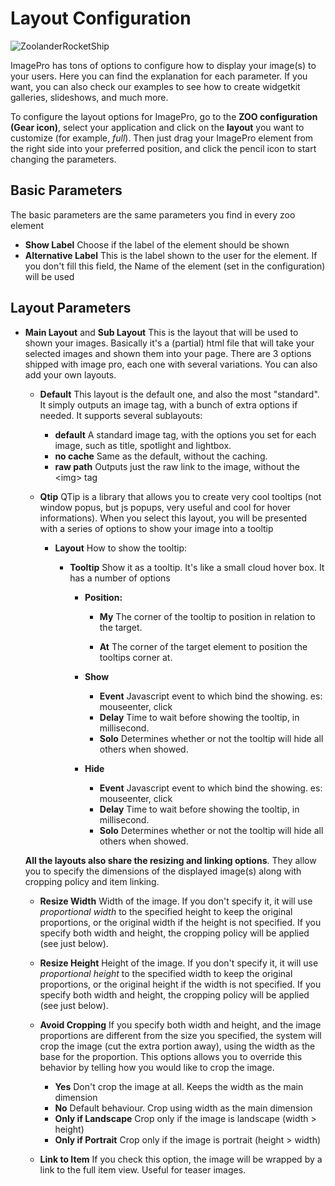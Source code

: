 # Layout Configuration

![ZoolanderRocketShip](/images/rocketshipImage.png)

ImagePro has tons of options to configure how to display your image(s) to your users. Here you can find the explanation for each parameter.
If you want, you can also check our examples to see how to create widgetkit galleries, slideshows, and much more.

To configure the layout options for ImagePro, go to the **ZOO configuration (Gear icon)**, select your application and click on the **layout** you want to customize (for example, *full*). 
Then just drag your ImagePro element from the right side into your preferred position, and click the pencil icon to start changing the parameters.

## Basic Parameters

The basic parameters are the same parameters you find in every zoo element

- **Show Label**
Choose if the label of the element should be shown
- **Alternative Label**
This is the label shown to the user for the element. If you don't fill this field, the Name of the element (set in the configuration) will be used

## Layout Parameters

- **Main Layout** and **Sub Layout**
This is the layout that will be used to shown your images. Basically it's a (partial) html file that will take your selected images and shown them into your page. There are 3 options shipped with image pro, each one with several variations. You can also add your own layouts.
	- **Default**
	This layout is the default one, and also the most "standard". It simply outputs an image tag, with a bunch of extra options if needed.
	It supports several sublayouts:

		- **default**
		A standard image tag, with the options you set for each image, such as title, spotlight and lightbox.
		- **no cache**
		Same as the default, without the caching.
		- **raw path**
		Outputs just the raw link to the image, without the \<img\> tag

	- **Qtip**
	QTip is a library that allows you to create very cool tooltips (not window popus, but js popups, very useful and cool for hover informations). When you select this layout, you will be presented with a series of options to show your image into a tooltip

		- **Layout**
		How to show the tooltip:

			- **Tooltip**
			Show it as a tooltip. It's like a small cloud hover box.
			It has a number of options
				
				- **Position:**
					- **My**
					The corner of the tooltip to position in relation to the target.

					- **At**
					The corner of the target element to position the tooltips corner at.

				- **Show**
					- **Event**
					Javascript event to which bind the showing. es: mouseenter, click
					- **Delay**
					Time to wait before showing the tooltip, in millisecond.
					- **Solo**
					Determines whether or not the tooltip will hide all others when showed.

				- **Hide**
					- **Event**
					Javascript event to which bind the showing. es: mouseenter, click
					- **Delay**
					Time to wait before showing the tooltip, in millisecond.
					- **Solo**
					Determines whether or not the tooltip will hide all others when showed.

	**All the layouts also share the resizing and linking options**. They allow you to specify the dimensions of the displayed image(s) along with cropping policy and item linking.

	- **Resize Width**
	Width of the image. If you don't specify it, it will use *proportional width* to the specified height to keep the original proportions, or the original width if the height is not specified. If you specify both width and height, the cropping policy will be applied (see just below).

	- **Resize Height**
	Height of the image. If you don't specify it, it will use *proportional height* to the specified width to keep the original proportions, or the original height if the width is not specified. If you specify both width and height, the cropping policy will be applied (see just below).

	- **Avoid Cropping**
	If you specify both width and height, and the image proportions are different from the size you specified, the system will crop the image (cut the extra portion away), using the width as the base for the proportion. This options allows you to override this behavior by telling how you would like to crop the image.

		- **Yes**
		Don't crop the image at all. Keeps the width as the main dimension
		- **No**
		Default behaviour. Crop using width as the main dimension
		- **Only if Landscape**
		Crop only if the image is landscape (width > height)
		- **Only if Portrait**
		Crop only if the image is portrait (height > width)

	- **Link to Item**
	If you check this option, the image will be wrapped by a link to the full item view. Useful for teaser images.
		